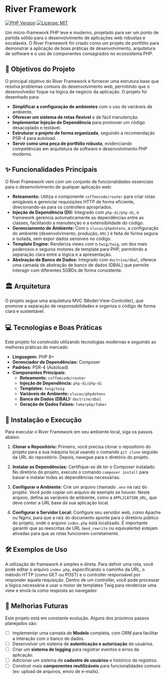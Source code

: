 # River Framework

[![PHP Version](https://img.shields.io/badge/php-%3E=8.0-blue.svg)](https://php.net)
[![License: MIT](https://img.shields.io/badge/License-MIT-yellow.svg)](https://opensource.org/licenses/MIT)

Um micro-framework PHP leve e moderno, projetado para ser um ponto de partida sólido para o desenvolvimento de aplicações web robustas e escaláveis. O River Framework foi criado como um projeto de portfólio para demonstrar a aplicação de boas práticas de desenvolvimento, arquitetura de software e o uso de componentes consagrados no ecossistema PHP.

## 🎯 Objetivos do Projeto

O principal objetivo do River Framework é fornecer uma estrutura base que resolva problemas comuns do desenvolvimento web, permitindo que o desenvolvedor foque na lógica de negócio da aplicação. O projeto foi desenhado para:

* **Simplificar a configuração de ambientes** com o uso de variáveis de ambiente.
* **Oferecer um sistema de rotas flexível** e de fácil manutenção.
* **Implementar Injeção de Dependência** para promover um código desacoplado e testável.
* **Estruturar o projeto de forma organizada**, seguindo a recomendação PSR-4 para autoload.
* **Servir como uma peça de portfólio robusta**, evidenciando competências em arquitetura de software e desenvolvimento PHP moderno.

## ✨ Funcionalidades Principais

O River Framework vem com um conjunto de funcionalidades essenciais para o desenvolvimento de qualquer aplicação web:

* **Roteamento:** Utiliza o componente `coffeecode/router` para criar rotas amigáveis e gerenciar requisições HTTP de forma eficiente, direcionando-as para os controllers apropriados.
* **Injeção de Dependência (DI):** Integrado com `php-di/php-di`, o framework gerencia automaticamente as dependências entre as classes, facilitando a manutenção e a extensibilidade do código.
* **Gerenciamento de Ambiente:** Com o `vlucas/phpdotenv`, a configuração do ambiente (desenvolvimento, produção, etc.) é feita de forma segura e isolada, sem expor dados sensíveis no código.
* **Template Engine:** Renderiza views com o `twig/twig`, um dos mais poderosos e seguros motores de template para PHP, permitindo a separação clara entre a lógica e a apresentação.
* **Abstração de Banco de Dados:** Integrado com `doctrine/dbal`, oferece uma camada de abstração de banco de dados (DBAL) que permite interagir com diferentes SGBDs de forma consistente.

## 🏛️ Arquitetura

O projeto segue uma arquitetura MVC (Model-View-Controller), que promove a separação de responsabilidades e organiza o código de forma clara e sustentável.

## 💻 Tecnologias e Boas Práticas

Este projeto foi construído utilizando tecnologias modernas e seguindo as melhores práticas do mercado:

* **Linguagem:** PHP 8+
* **Gerenciador de Dependências:** Composer
* **Padrões:** PSR-4 (Autoload)
* **Componentes Principais:**
    * **Roteamento:** `coffeecode/router`
    * **Injeção de Dependência:** `php-di/php-di`
    * **Templates:** `twig/twig`
    * **Variáveis de Ambiente:** `vlucas/phpdotenv`
    * **Banco de Dados (DBAL):** `doctrine/dbal`
    * **Geração de Dados Falsos:** `fakerphp/faker`

## 🚀 Instalação e Execução

Para executar o River Framework em seu ambiente local, siga os passos abaixo:

1.  **Clonar o Repositório:**
    Primeiro, você precisa clonar o repositório do projeto para a sua máquina local usando o comando `git clone` seguido da URL do repositório. Depois, navegue para o diretório do projeto.

2.  **Instalar as Dependências:**
    Certifique-se de ter o Composer instalado. No diretório do projeto, execute o comando `composer install` para baixar e instalar todas as dependências necessárias.

3.  **Configurar o Ambiente:**
    Crie um arquivo chamado `.env` na raiz do projeto. Você pode copiar um arquivo de exemplo se houver. Neste arquivo, defina as variáveis de ambiente, como a `APPLICATION_URL`, que deve conter a URL base da sua aplicação local.

4.  **Configurar o Servidor Local:**
    Configure seu servidor web, como Apache ou Nginx, para que a raiz do documento aponte para o diretório público do projeto, onde o arquivo `index.php` está localizado. É importante garantir que as reescritas de URL (`mod_rewrite` ou equivalente) estejam ativadas para que as rotas funcionem corretamente.

## 🛠️ Exemplos de Uso

A utilização do framework é simples e direta. Para definir uma rota, você pode editar o arquivo `index.php`, especificando o caminho da URL, o método HTTP (como GET ou POST) e o controller responsável por responder àquela requisição. Dentro de um controller, você pode processar a lógica necessária e usar o motor de templates Twig para renderizar uma view e enviá-la como resposta ao navegador.

## 🔮 Melhorias Futuras

Este projeto está em constante evolução. Alguns dos próximos passos planejados são:

* [ ] Implementar uma camada de **Modelo** completa, com ORM para facilitar a interação com o banco de dados.
* [ ] Desenvolver um sistema de **autenticação e autorização** de usuários.
* [ ] Criar um **sistema de logging** para registrar eventos e erros da aplicação.
* [ ] Adicionar um sistema de **cadastro de usuários** e histórico de registros.
* [ ] Construir mais **componentes reutilizáveis** para funcionalidades comuns (ex: upload de arquivos, envio de e-mails).

